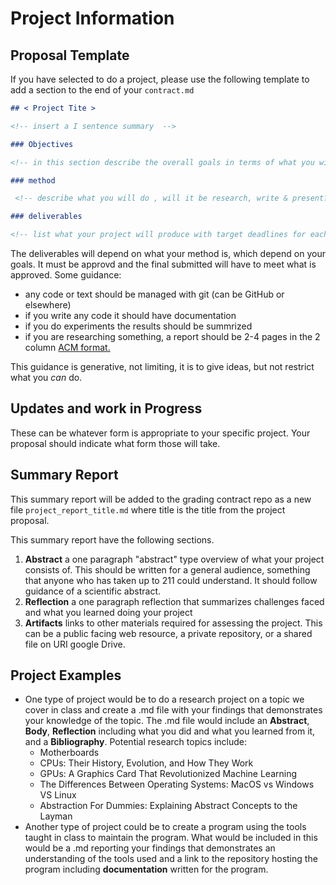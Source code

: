 # Project Information



## Proposal Template

If you have selected to do a project, please use the following template to add a section to the end of your `contract.md`

```Markdown
## < Project Tite >

<!-- insert a I sentence summary  -->

### Objectives

<!-- in this section describe the overall goals in terms of what you will learn and the problem you will solve. this should be 2-5 sentences, it can be bullet points/numbered or a paragraph  -->

### method

 <!-- describe what you will do , will it be research, write & present? will there be something you build? will you do experiments?-->

### deliverables

<!-- list what your project will produce with target deadlines for each-->  


```

The deliverables will depend on what your method is, which depend on your goals. It must be approvd and the final submitted will have to meet what is approved.  Some guidance:
- any code or text should be managed with git (can be GitHub or elsewhere)
- if you write any code it should have documentation
- if you do experiments the results should be summrized
- if you are researching something, a report should be 2-4 pages in the 2 column [ACM format.](https://www.acm.org/publications/proceedings-template)

This guidance is generative, not limiting, it is to give ideas, but not restrict what you *can* do.


## Updates and work in Progress

These can be whatever form is appropriate to your specific project. Your proposal should indicate what form those will take.


## Summary Report


This summary report will be added to the grading contract repo as a new file `project_report_title.md` where title is the title from the project proposal.  

This summary report have the following sections.  
1. **Abstract** a one paragraph "abstract" type overview of what your project consists of.  This should be written for a general audience, something that anyone who has taken up to 211 could understand. It should follow guidance of a scientific abstract.
1. **Reflection** a one paragraph reflection that summarizes challenges faced and what you learned doing your project
1. **Artifacts** links to other materials required for assessing the project.  This can be a public facing web resource, a private repository, or a shared file on URI google Drive. 


## Project Examples
- One type of project would be to do a research project on a topic we cover in class and create a .md file with your findings that demonstrates your knowledge of the topic. The .md file would include an **Abstract**, **Body**, **Reflection** including what you did and what you learned from it, and a **Bibliography**. Potential research topics include:
    - Motherboards
    - CPUs: Their History, Evolution, and How They Work
    - GPUs: A Graphics Card That Revolutionized Machine Learning
    - The Differences Between Operating Systems: MacOS vs Windows VS Linux
    - Abstraction For Dummies: Explaining Abstract Concepts to the Layman
- Another type of project could be to create a program using the tools taught in class to maintain the program. What would be included in this would be a .md reporting your findings that demonstrates an understanding of the tools used and a link to the repository hosting the program including **documentation** written for the program.

